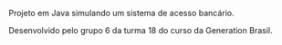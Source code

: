 Projeto em Java simulando um sistema de acesso bancário.

Desenvolvido pelo grupo 6 da turma 18 do curso da Generation Brasil.
